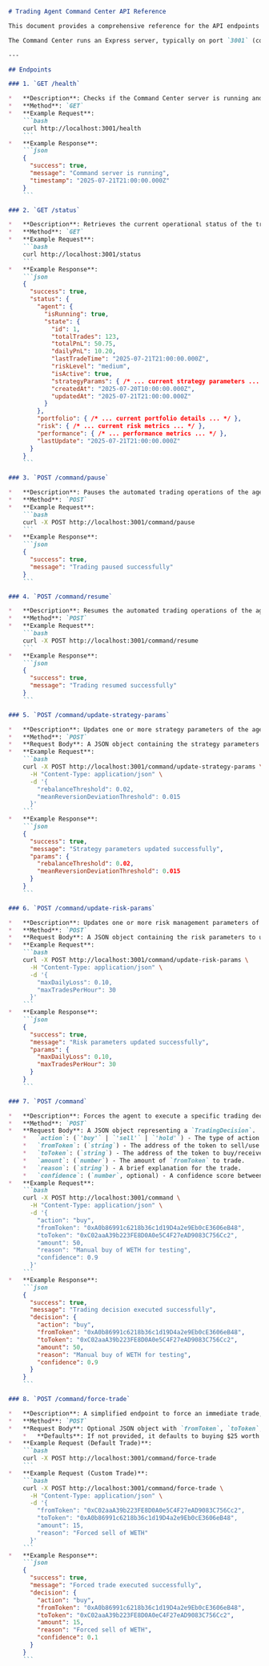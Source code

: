 ```markdown
# Trading Agent Command Center API Reference

This document provides a comprehensive reference for the API endpoints exposed by your Trading Agent's Command Center. You can use these endpoints to monitor, control, and interact with your agent.

The Command Center runs an Express server, typically on port `3001` (configurable via `COMMAND_SERVER_PORT` in your `.env` file). All examples assume the server is running on `http://localhost:3001`.

---

## Endpoints

### 1. `GET /health`

*   **Description**: Checks if the Command Center server is running and responsive.
*   **Method**: `GET`
*   **Example Request**:
    ```bash
    curl http://localhost:3001/health
    ```
*   **Example Response**:
    ```json
    {
      "success": true,
      "message": "Command server is running",
      "timestamp": "2025-07-21T21:00:00.000Z"
    }
    ```

### 2. `GET /status`

*   **Description**: Retrieves the current operational status of the trading agent, including its running state, portfolio details, risk metrics, and performance.
*   **Method**: `GET`
*   **Example Request**:
    ```bash
    curl http://localhost:3001/status
    ```
*   **Example Response**:
    ```json
    {
      "success": true,
      "status": {
        "agent": {
          "isRunning": true,
          "state": {
            "id": 1,
            "totalTrades": 123,
            "totalPnL": 50.75,
            "dailyPnL": 10.20,
            "lastTradeTime": "2025-07-21T21:00:00.000Z",
            "riskLevel": "medium",
            "isActive": true,
            "strategyParams": { /* ... current strategy parameters ... */ },
            "createdAt": "2025-07-20T10:00:00.000Z",
            "updatedAt": "2025-07-21T21:00:00.000Z"
          }
        },
        "portfolio": { /* ... current portfolio details ... */ },
        "risk": { /* ... current risk metrics ... */ },
        "performance": { /* ... performance metrics ... */ },
        "lastUpdate": "2025-07-21T21:00:00.000Z"
      }
    }
    ```

### 3. `POST /command/pause`

*   **Description**: Pauses the automated trading operations of the agent. The agent will stop executing new trades until resumed.
*   **Method**: `POST`
*   **Example Request**:
    ```bash
    curl -X POST http://localhost:3001/command/pause
    ```
*   **Example Response**:
    ```json
    {
      "success": true,
      "message": "Trading paused successfully"
    }
    ```

### 4. `POST /command/resume`

*   **Description**: Resumes the automated trading operations of the agent after it has been paused.
*   **Method**: `POST`
*   **Example Request**:
    ```bash
    curl -X POST http://localhost:3001/command/resume
    ```
*   **Example Response**:
    ```json
    {
      "success": true,
      "message": "Trading resumed successfully"
    }
    ```

### 5. `POST /command/update-strategy-params`

*   **Description**: Updates one or more strategy parameters of the agent. Only provide the parameters you wish to change.
*   **Method**: `POST`
*   **Request Body**: A JSON object containing the strategy parameters to update. Refer to `src/strategy/strategyParams.ts` for available parameters.
*   **Example Request**:
    ```bash
    curl -X POST http://localhost:3001/command/update-strategy-params \
      -H "Content-Type: application/json" \
      -d '{
        "rebalanceThreshold": 0.02,
        "meanReversionDeviationThreshold": 0.015
      }'
    ```
*   **Example Response**:
    ```json
    {
      "success": true,
      "message": "Strategy parameters updated successfully",
      "params": {
        "rebalanceThreshold": 0.02,
        "meanReversionDeviationThreshold": 0.015
      }
    }
    ```

### 6. `POST /command/update-risk-params`

*   **Description**: Updates one or more risk management parameters of the agent. Only provide the parameters you wish to change.
*   **Method**: `POST`
*   **Request Body**: A JSON object containing the risk parameters to update. Refer to `src/risk/riskManager.ts` for available parameters.
*   **Example Request**:
    ```bash
    curl -X POST http://localhost:3001/command/update-risk-params \
      -H "Content-Type: application/json" \
      -d '{
        "maxDailyLoss": 0.10,
        "maxTradesPerHour": 30
      }'
    ```
*   **Example Response**:
    ```json
    {
      "success": true,
      "message": "Risk parameters updated successfully",
      "params": {
        "maxDailyLoss": 0.10,
        "maxTradesPerHour": 30
      }
    }
    ```

### 7. `POST /command`

*   **Description**: Forces the agent to execute a specific trading decision immediately. This bypasses the strategy orchestration and risk validation (though risk validation is still performed internally).
*   **Method**: `POST`
*   **Request Body**: A JSON object representing a `TradingDecision`.
    *   `action`: (`'buy'` | `'sell'` | `'hold'`) - The type of action.
    *   `fromToken`: (`string`) - The address of the token to sell/use.
    *   `toToken`: (`string`) - The address of the token to buy/receive.
    *   `amount`: (`number`) - The amount of `fromToken` to trade.
    *   `reason`: (`string`) - A brief explanation for the trade.
    *   `confidence`: (`number`, optional) - A confidence score between 0 and 1.
*   **Example Request**:
    ```bash
    curl -X POST http://localhost:3001/command \
      -H "Content-Type: application/json" \
      -d '{
        "action": "buy",
        "fromToken": "0xA0b86991c6218b36c1d19D4a2e9Eb0cE3606eB48",
        "toToken": "0xC02aaA39b223FE8D0A0e5C4F27eAD9083C756Cc2",
        "amount": 50,
        "reason": "Manual buy of WETH for testing",
        "confidence": 0.9
      }'
    ```
*   **Example Response**:
    ```json
    {
      "success": true,
      "message": "Trading decision executed successfully",
      "decision": {
        "action": "buy",
        "fromToken": "0xA0b86991c6218b36c1d19D4a2e9Eb0cE3606eB48",
        "toToken": "0xC02aaA39b223FE8D0A0e5C4F27eAD9083C756Cc2",
        "amount": 50,
        "reason": "Manual buy of WETH for testing",
        "confidence": 0.9
      }
    }
    ```

### 8. `POST /command/force-trade`

*   **Description**: A simplified endpoint to force an immediate trade, primarily for quick testing. It uses default values if specific trade details are not provided.
*   **Method**: `POST`
*   **Request Body**: Optional JSON object with `fromToken`, `toToken`, `amount`, `reason`.
    *   **Defaults**: If not provided, it defaults to buying $25 worth of WETH with USDC.
*   **Example Request (Default Trade)**:
    ```bash
    curl -X POST http://localhost:3001/command/force-trade
    ```
*   **Example Request (Custom Trade)**:
    ```bash
    curl -X POST http://localhost:3001/command/force-trade \
      -H "Content-Type: application/json" \
      -d '{
        "fromToken": "0xC02aaA39b223FE8D0A0e5C4F27eAD9083C756Cc2",
        "toToken": "0xA0b86991c6218b36c1d19D4a2e9Eb0cE3606eB48",
        "amount": 15,
        "reason": "Forced sell of WETH"
      }'
    ```
*   **Example Response**:
    ```json
    {
      "success": true,
      "message": "Forced trade executed successfully",
      "decision": {
        "action": "buy",
        "fromToken": "0xA0b86991c6218b36c1d19D4a2e9Eb0cE3606eB48",
        "toToken": "0xC02aaA39b223FE8D0A0eC4F27eAD9083C756Cc2",
        "amount": 15,
        "reason": "Forced sell of WETH",
        "confidence": 0.1
      }
    }
    ```
```